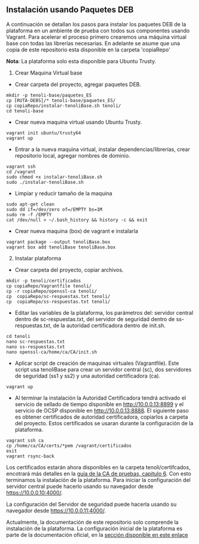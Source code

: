 
## Instalación usando Paquetes DEB

A continuación se detallan los pasos para instalar los paquetes DEB de la plataforma en un ambiente de prueba con todos sus componentes usando Vagrant. Para acelerar el proceso primero crearemos una máquina virtual base con todas las librerías necesarias. En adelante se asume que una copia de este repositorio esta disponible en la carpeta 'copiaRepo'

**Nota**: La plataforma solo esta disponible para Ubuntu Trusty.


1. Crear Maquina Virtual base 

* Crear carpeta del proyecto, agregar paquetes DEB.

```
mkdir -p tenoli-base/paquetes_ES
cp [RUTA-DEBS]/* tenoli-base/paquetes_ES/
cp copiaRepo/instalar-tenoliBase.sh tenoli/
cd tenoli-base
```

* Crear nueva maquina virtual usando Ubuntu Trusty.

```
vagrant init ubuntu/trusty64
vagrant up

```

* Entrar a la nueva maquina virtual, instalar dependencias/librerías, crear repositorio local, agregar nombres de dominio.

```
vagrant ssh
cd /vagrant
sudo chmod +x instalar-tenoliBase.sh
sudo ./instalar-tenoliBase.sh
```

* Limpiar y reducir tamaño de la maquina 

```
sudo apt-get clean
sudo dd if=/dev/zero of=/EMPTY bs=1M
sudo rm -f /EMPTY
cat /dev/null > ~/.bash_history && history -c && exit
```

* Crear nueva maquina (box) de vagrant e instalarla

```
vagrant package --output tenoliBase.box
vagrant box add tenoliBase tenoliBase.box
```

2. Instalar plataforma 

* Crear carpeta del proyecto, copiar archivos. 

```
mkdir -p tenoli/certificados
cp copiaRepo/Vagrantfile tenoli/
cp -r copiaRepo/openssl-ca tenoli/
cp  copiaRepo/sc-respuestas.txt tenoli/
cp  copiaRepo/ss-respuestas.txt tenoli/
```

* Editar las variables de la plataforma, los parámetros del: servidor central dentro de  sc-respuestas.txt, del servidor de seguridad dentro de ss-respuestas.txt, de la autoridad certificadora dentro de init.sh.

```
cd tenoli
nano sc-respuestas.txt
nano ss-respuestas.txt
nano openssl-ca/home/ca/CA/init.sh
```

* Aplicar script de creación de maquinas virtuales (Vagrantfile). Este script usa tenoliBase para crear un servidor central (sc), dos servidores de seguridad (ss1 y ss2) y una autoridad certificadora (ca).

```
vagrant up

```

* Al terminar la instalación la Autoridad Certificadora tendrá activado el servicio de sellado de tiempo disponible en http://10.0.0.13:8899 y el servicio de  OCSP disponible en  http://10.0.0.13:8888. El siguiente paso es obtener certificados de autoridad certificadora, copiarlos a carpeta del proyecto. Estos certificados se usaran durante la configuración de la plataforma. 


```
vagrant ssh ca
cp /home/ca/CA/certs/*pem /vagrant/certificados
exit
vagrant rsync-back
```

Los certificados estarán ahora disponibles en la carpeta tenoli/certifcados, encotrará más detalles en la [guía de la CA de pruebas, capitulo 6](https://github.com/ria-ee/X-Road/blob/develop/ansible/TESTCA.md). Con esto terminamos la instalación de la plataforma. Para iniciar la configuración del servidor central puede hacerlo usando su navegador desde https://10.0.0.10:4000/.

La configuración del Servidor de seguridad puede hacerla usando su navegador desde https://10.0.0.11:4000/.

Actualmente, la documentación de este repositorio solo comprende la instalación de la plataforma. La configuración inicial de la plataforma es parte de la documentación oficial, en la [sección disponible en este enlace](https://github.com/ria-ee/X-Road/blob/develop/doc/Manuals/ig-cs_x-road_6_central_server_installation_guide.md#3-initial-configuration)


  


